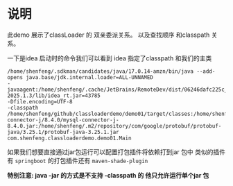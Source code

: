 # 说明
此demo 展示了classLoader 的 双亲委派关系。
以及查找顺序 和classpath 关系。

一下是idea 启动时的命令我们可以看到 idea 指定了classpath 和我们的主类
```shell
/home/shenfeng/.sdkman/candidates/java/17.0.14-amzn/bin/java --add-opens java.base/jdk.internal.loader=ALL-UNNAMED 
-javaagent:/home/shenfeng/.cache/JetBrains/RemoteDev/dist/06246dafc225c_ideaIU-2025.1.3/lib/idea_rt.jar=43785 
-Dfile.encoding=UTF-8 
-classpath /home/shenfeng/github/classloaderdemo/demo01/target/classes:/home/shenfeng/.m2/repository/com/mysql/mysql-connector-j/8.4.0/mysql-connector-j-8.4.0.jar:/home/shenfeng/.m2/repository/com/google/protobuf/protobuf-java/3.25.1/protobuf-java-3.25.1.jar 
com.shenfeng.classloaderdemo.demo01.Main
```
如果我们想要直接通过jar包运行可以配置打包插件将依赖打到jar 包中 类似的插件有 `springboot` 的打包插件还有 `maven-shade-plugin`

**特别注意: java -jar 的方式是不支持 -classpath 的 他只允许运行单个jar 包**